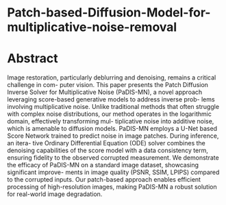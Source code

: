 # Patch-based-Diffusion-Model-for-multiplicative-noise-removal

# Abstract


Image restoration, particularly deblurring and denoising, remains a critical challenge in com-
puter vision. This paper presents the Patch Diffusion Inverse Solver for Multiplicative Noise
(PaDIS-MN), a novel approach leveraging score-based generative models to address inverse prob-
lems involving multiplicative noise. Unlike traditional methods that often struggle with complex
noise distributions, our method operates in the logarithmic domain, effectively transforming mul-
tiplicative noise into additive noise, which is amenable to diffusion models. PaDIS-MN employs a
U-Net based Score Network trained to predict noise in image patches. During inference, an itera-
tive Ordinary Differential Equation (ODE) solver combines the denoising capabilities of the score
model with a data consistency term, ensuring fidelity to the observed corrupted measurement. We
demonstrate the efficacy of PaDIS-MN on a standard image dataset, showcasing significant improve-
ments in image quality (PSNR, SSIM, LPIPS) compared to the corrupted inputs. Our patch-based
approach enables efficient processing of high-resolution images, making PaDIS-MN a robust solution
for real-world image degradation.
